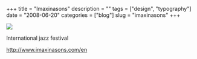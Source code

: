 +++
title = "Imaxinasons"
description = ""
tags = ["design", "typography"]
date = "2008-06-20"
categories = ["blog"]
slug = "imaxinasons"
+++



  <div class="notebook-screenshot"><a href="http://www.imaxinasons.com/en"><img src="http://media.konigi.com/bluga/wt485bddb72e4a3.jpg"/></a></div><p>International jazz festival</p>
    
  <a href="http://www.imaxinasons.com/en">http://www.imaxinasons.com/en</a>

